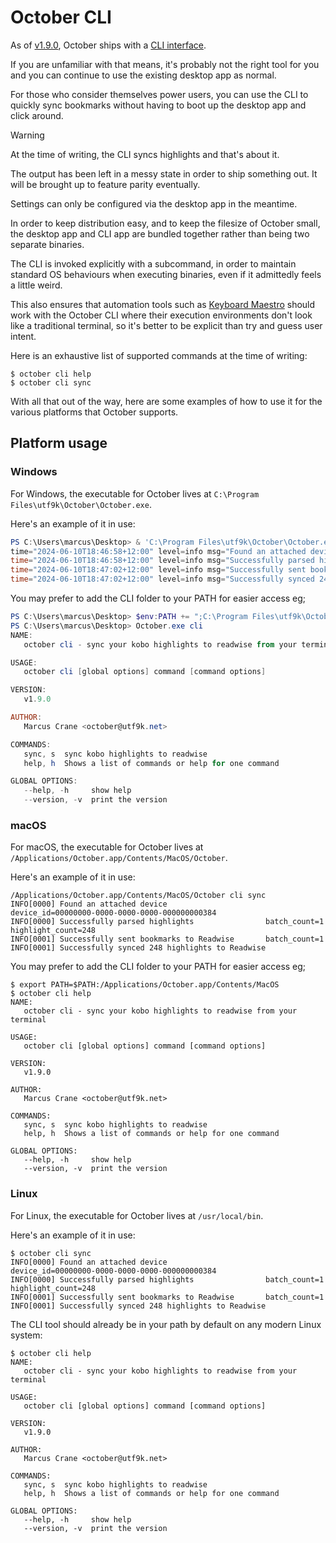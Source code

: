# October CLI

As of [v1.9.0](http://localhost:5173/changelog#v1-9-0), October ships with a [CLI interface](https://en.wikipedia.org/wiki/Command-line_interface).

If you are unfamiliar with that means, it's probably not the right tool for you and you can continue to use the existing desktop app as normal.

For those who consider themselves power users, you can use the CLI to quickly sync bookmarks without having to boot up the desktop app and click around.

>[!WARNING]
> At the time of writing, the CLI syncs highlights and that's about it.
>
> The output has been left in a messy state in order to ship something out. It will be brought up to feature parity eventually.
>
> Settings can only be configured via the desktop app in the meantime.

In order to keep distribution easy, and to keep the filesize of October small, the desktop app and CLI app are bundled together rather than being two separate binaries.

The CLI is invoked explicitly with a subcommand, in order to maintain standard OS behaviours when executing binaries, even if it admittedly feels a little weird.

This also ensures that automation tools such as [Keyboard Maestro](https://www.keyboardmaestro.com/) should work with the October CLI where their execution environments don't look like a traditional terminal, so it's better to be explicit than try and guess user intent.

Here is an exhaustive list of supported commands at the time of writing:

```console
$ october cli help
$ october cli sync
```

With all that out of the way, here are some examples of how to use it for the various platforms that October supports.

## Platform usage

### Windows

For Windows, the executable for October lives at `C:\Program Files\utf9k\October\October.exe`.

Here's an example of it in use:

```powershell
PS C:\Users\marcus\Desktop> & 'C:\Program Files\utf9k\October\October.exe' cli sync
time="2024-06-10T18:46:58+12:00" level=info msg="Found an attached device" device_id=00000000-0000-0000-0000-000000000384
time="2024-06-10T18:46:58+12:00" level=info msg="Successfully parsed highlights" batch_count=1 highlight_count=248
time="2024-06-10T18:47:02+12:00" level=info msg="Successfully sent bookmarks to Readwise" batch_count=1
time="2024-06-10T18:47:02+12:00" level=info msg="Successfully synced 248 highlights to Readwise"
```

You may prefer to add the CLI folder to your PATH for easier access eg;

```powershell
PS C:\Users\marcus\Desktop> $env:PATH += ";C:\Program Files\utf9k\October"
PS C:\Users\marcus\Desktop> October.exe cli
NAME:
   october cli - sync your kobo highlights to readwise from your terminal

USAGE:
   october cli [global options] command [command options]

VERSION:
   v1.9.0

AUTHOR:
   Marcus Crane <october@utf9k.net>

COMMANDS:
   sync, s  sync kobo highlights to readwise
   help, h  Shows a list of commands or help for one command

GLOBAL OPTIONS:
   --help, -h     show help
   --version, -v  print the version
```

### macOS

For macOS, the executable for October lives at `/Applications/October.app/Contents/MacOS/October`.

Here's an example of it in use:

```console
/Applications/October.app/Contents/MacOS/October cli sync
INFO[0000] Found an attached device                      device_id=00000000-0000-0000-0000-000000000384
INFO[0000] Successfully parsed highlights                batch_count=1 highlight_count=248
INFO[0001] Successfully sent bookmarks to Readwise       batch_count=1
INFO[0001] Successfully synced 248 highlights to Readwise
```

You may prefer to add the CLI folder to your PATH for easier access eg;

```console
$ export PATH=$PATH:/Applications/October.app/Contents/MacOS
$ october cli help
NAME:
   october cli - sync your kobo highlights to readwise from your terminal

USAGE:
   october cli [global options] command [command options]

VERSION:
   v1.9.0

AUTHOR:
   Marcus Crane <october@utf9k.net>

COMMANDS:
   sync, s  sync kobo highlights to readwise
   help, h  Shows a list of commands or help for one command

GLOBAL OPTIONS:
   --help, -h     show help
   --version, -v  print the version
```

### Linux

For Linux, the executable for October lives at `/usr/local/bin`.

Here's an example of it in use:

```console
$ october cli sync
INFO[0000] Found an attached device                      device_id=00000000-0000-0000-0000-000000000384
INFO[0000] Successfully parsed highlights                batch_count=1 highlight_count=248
INFO[0001] Successfully sent bookmarks to Readwise       batch_count=1
INFO[0001] Successfully synced 248 highlights to Readwise
```

The CLI tool should already be in your path by default on any modern Linux system:

```console
$ october cli help
NAME:
   october cli - sync your kobo highlights to readwise from your terminal

USAGE:
   october cli [global options] command [command options]

VERSION:
   v1.9.0

AUTHOR:
   Marcus Crane <october@utf9k.net>

COMMANDS:
   sync, s  sync kobo highlights to readwise
   help, h  Shows a list of commands or help for one command

GLOBAL OPTIONS:
   --help, -h     show help
   --version, -v  print the version
```
